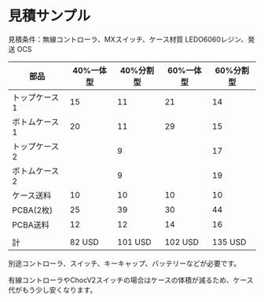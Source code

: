 # 見積サンプル

見積条件：無線コントローラ、MXスイッチ、ケース材質 LEDO6060レジン、発送 OCS

| 部品          | 40%一体型 | 40%分割型 | 60%一体型 | 60%分割型 |
| ------------- | --------- | --------- | --------- | --------- |
| トップケース1 | 15        | 11        | 21        | 14        |
| ボトムケース1 | 20        | 11        | 29        | 15        |
| トップケース2 |           | 9         |           | 17        |
| ボトムケース2 |           | 9         |           | 19        |
| ケース送料    | 10        | 10        | 10        | 10        |
| PCBA(2枚)     | 25        | 39        | 30        | 44        |
| PCBA送料      | 12        | 12        | 14        | 16        |
|               |           |           |           |
| 計            | 82 USD    | 101 USD   | 102 USD   | 135 USD   |

別途コントローラ、スイッチ、キーキャップ、バッテリーなどが必要です。

有線コントローラやChocV2スイッチの場合はケースの体積が減るため、ケース代がもう少し安くなります。